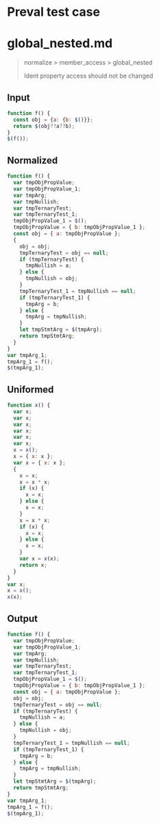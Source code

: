 # Preval test case

# global_nested.md

> normalize > member_access > global_nested
>
> Ident property access should not be changed

## Input

`````js filename=intro
function f() {
  const obj = {a: {b: $()}};
  return $(obj??a??b);
}
$(f());
`````

## Normalized

`````js filename=intro
function f() {
  var tmpObjPropValue;
  var tmpObjPropValue_1;
  var tmpArg;
  var tmpNullish;
  var tmpTernaryTest;
  var tmpTernaryTest_1;
  tmpObjPropValue_1 = $();
  tmpObjPropValue = { b: tmpObjPropValue_1 };
  const obj = { a: tmpObjPropValue };
  {
    obj = obj;
    tmpTernaryTest = obj == null;
    if (tmpTernaryTest) {
      tmpNullish = a;
    } else {
      tmpNullish = obj;
    }
    tmpTernaryTest_1 = tmpNullish == null;
    if (tmpTernaryTest_1) {
      tmpArg = b;
    } else {
      tmpArg = tmpNullish;
    }
    let tmpStmtArg = $(tmpArg);
    return tmpStmtArg;
  }
}
var tmpArg_1;
tmpArg_1 = f();
$(tmpArg_1);
`````

## Uniformed

`````js filename=intro
function x() {
  var x;
  var x;
  var x;
  var x;
  var x;
  var x;
  x = x();
  x = { x: x };
  var x = { x: x };
  {
    x = x;
    x = x * x;
    if (x) {
      x = x;
    } else {
      x = x;
    }
    x = x * x;
    if (x) {
      x = x;
    } else {
      x = x;
    }
    var x = x(x);
    return x;
  }
}
var x;
x = x();
x(x);
`````

## Output

`````js filename=intro
function f() {
  var tmpObjPropValue;
  var tmpObjPropValue_1;
  var tmpArg;
  var tmpNullish;
  var tmpTernaryTest;
  var tmpTernaryTest_1;
  tmpObjPropValue_1 = $();
  tmpObjPropValue = { b: tmpObjPropValue_1 };
  const obj = { a: tmpObjPropValue };
  obj = obj;
  tmpTernaryTest = obj == null;
  if (tmpTernaryTest) {
    tmpNullish = a;
  } else {
    tmpNullish = obj;
  }
  tmpTernaryTest_1 = tmpNullish == null;
  if (tmpTernaryTest_1) {
    tmpArg = b;
  } else {
    tmpArg = tmpNullish;
  }
  let tmpStmtArg = $(tmpArg);
  return tmpStmtArg;
}
var tmpArg_1;
tmpArg_1 = f();
$(tmpArg_1);
`````
